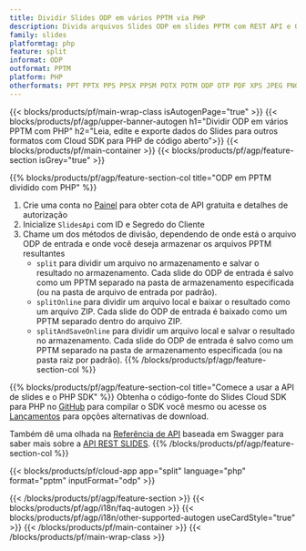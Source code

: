 ```yaml
---
title: Dividir Slides ODP em vários PPTM via PHP
description: Divida arquivos Slides ODP em slides PPTM com REST API e Open Source PHP SDK
family: slides
platformtag: php
feature: split
informat: ODP
outformat: PPTM
platform: PHP
otherformats: PPT PPTX PPS PPSX PPSM POTX POTM ODP OTP PDF XPS JPEG PNG BMP TIFF SVG HTML5 MD GIF XAML
---
```


{{< blocks/products/pf/main-wrap-class isAutogenPage="true" >}}
{{< blocks/products/pf/agp/upper-banner-autogen h1="Dividir ODP em vários PPTM com PHP" h2="Leia, edite e exporte dados do Slides para outros formatos com Cloud SDK para PHP de código aberto">}}
{{< blocks/products/pf/main-container >}}
{{< blocks/products/pf/agp/feature-section isGrey="true" >}}

{{% blocks/products/pf/agp/feature-section-col title="ODP em PPTM dividido com PHP" %}}
1. Crie uma conta no <a href="https://dashboard.aspose.cloud/">Painel</a> para obter cota de API gratuita e detalhes de autorização
1. Inicialize ```SlidesApi``` com ID e Segredo do Cliente
1. Chame um dos métodos de divisão, dependendo de onde está o arquivo ODP de entrada e onde você deseja armazenar os arquivos PPTM resultantes
    - ```split``` para dividir um arquivo no armazenamento e salvar o resultado no armazenamento. Cada slide do ODP de entrada é salvo como um PPTM separado na pasta de armazenamento especificada (ou na pasta de arquivo de entrada por padrão).
    - ```splitOnline``` para dividir um arquivo local e baixar o resultado como um arquivo ZIP. Cada slide do ODP de entrada é baixado como um PPTM separado dentro do arquivo ZIP.
    - ```splitAndSaveOnline``` para dividir um arquivo local e salvar o resultado no armazenamento. Cada slide do ODP de entrada é salvo como um PPTM separado na pasta de armazenamento especificada (ou na pasta raiz por padrão).
{{% /blocks/products/pf/agp/feature-section-col %}}

{{% blocks/products/pf/agp/feature-section-col title="Comece a usar a API de slides e o PHP SDK" %}}
Obtenha o código-fonte do Slides Cloud SDK para PHP no [GitHub](https://github.com/aspose-slides-cloud/aspose-slides-cloud-php) para compilar o SDK você mesmo ou acesse os [Lançamentos](https://releases.aspose.cloud/) para opções alternativas de download.

Também dê uma olhada na [Referência de API](https://apireference.aspose.cloud/slides/) baseada em Swagger para saber mais sobre a [API REST SLIDES](https://products.aspose.cloud/slides/curl/).
{{% /blocks/products/pf/agp/feature-section-col %}}

{{< blocks/products/pf/cloud-app app="split" language="php" format="pptm" inputFormat="odp" >}}

{{< /blocks/products/pf/agp/feature-section >}}
{{< blocks/products/pf/agp/i18n/faq-autogen >}}
{{< blocks/products/pf/agp/i18n/other-supported-autogen useCardStyle="true" >}}
{{< /blocks/products/pf/main-container >}}
{{< /blocks/products/pf/main-wrap-class >}}